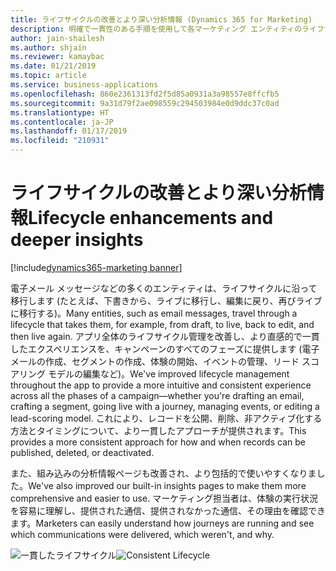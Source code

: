 ```yaml
---
title: ライフサイクルの改善とより深い分析情報 (Dynamics 365 for Marketing)
description: 明確で一貫性のある手順を使用して各マーケティング エンティティのライフサイクルを管理し、Dynamics 365 for Marketing でマーケティングの結果についてより深い分析情報を取得します
author: jain-shailesh
ms.author: shjain
ms.reviewer: kamaybac
ms.date: 01/21/2019
ms.topic: article
ms.service: business-applications
ms.openlocfilehash: 860e2361313fd2f5d85a0931a3a98557e8ffcfb5
ms.sourcegitcommit: 9a31d79f2ae098559c294503984e0d9ddc37c0ad
ms.translationtype: HT
ms.contentlocale: ja-JP
ms.lasthandoff: 01/17/2019
ms.locfileid: "210931"
---
```

# <a name="lifecycle-enhancements-and-deeper-insights"></a><span data-ttu-id="3fd99-103">ライフサイクルの改善とより深い分析情報</span><span class="sxs-lookup"><span data-stu-id="3fd99-103">Lifecycle enhancements and deeper insights</span></span>
[!include[dynamics365-marketing banner](../includes/dynamics365-marketing.md)]


<span data-ttu-id="3fd99-104">電子メール メッセージなどの多くのエンティティは、ライフサイクルに沿って移行します (たとえば、下書きから、ライブに移行し、編集に戻り、再びライブに移行する)。</span><span class="sxs-lookup"><span data-stu-id="3fd99-104">Many entities, such as email messages, travel through a lifecycle that takes them, for example, from draft, to live, back to edit, and then live again.</span></span> <span data-ttu-id="3fd99-105">アプリ全体のライフサイクル管理を改善し、より直感的で一貫したエクスペリエンスを、キャンペーンのすべてのフェーズに提供します (電子メールの作成、セグメントの作成、体験の開始、イベントの管理、リード スコアリング モデルの編集など)。</span><span class="sxs-lookup"><span data-stu-id="3fd99-105">We've improved lifecycle management throughout the app to provide a more intuitive and consistent experience across all the phases of a campaign—whether you're drafting an email, crafting a segment, going live with a journey, managing events, or editing a lead-scoring model.</span></span> <span data-ttu-id="3fd99-106">これにより、レコードを公開、削除、非アクティブ化する方法とタイミングについて、より一貫したアプローチが提供されます。</span><span class="sxs-lookup"><span data-stu-id="3fd99-106">This provides a more consistent approach for how and when records can be published, deleted, or deactivated.</span></span>

<span data-ttu-id="3fd99-107">また、組み込みの分析情報ページも改善され、より包括的で使いやすくなりました。</span><span class="sxs-lookup"><span data-stu-id="3fd99-107">We've also improved our built-in insights pages to make them more comprehensive and easier to use.</span></span> <span data-ttu-id="3fd99-108">マーケティング担当者は、体験の実行状況を容易に理解し、提供された通信、提供されなかった通信、その理由を確認できます。</span><span class="sxs-lookup"><span data-stu-id="3fd99-108">Marketers can easily understand how journeys are running and see which communications were delivered, which weren't, and why.</span></span>

<span data-ttu-id="3fd99-109">![一貫したライフサイクル](media/entity-lifecycle.jpg "一貫したライフサイクル")</span><span class="sxs-lookup"><span data-stu-id="3fd99-109">![Consistent Lifecycle](media/entity-lifecycle.jpg "Consistent Lifecycle")</span></span>


